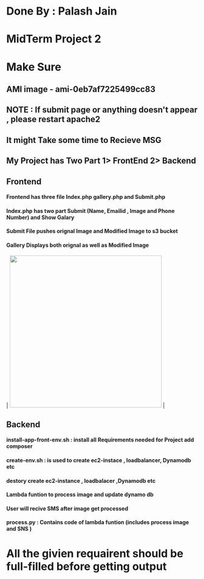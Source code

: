 # Done By : Palash Jain
# MidTerm Project 2

# Make Sure
## AMI image - ami-0eb7af7225499cc83 
## NOTE : If submit page or anything doesn't appear , please restart apache2
## It might Take some time to Recieve MSG 

## My Project has Two Part 1> FrontEnd 2> Backend

## Frontend 
#### Frontend has three file Index.php gallery.php and Submit.php
#### Index.php has two part Submit (Name, Emailid , Image and Phone Number)  and Show Galary
#### Submit File pushes orignal Image and Modified Image to s3 bucket 
#### Gallery Displays both orignal as well as Modified Image  

| <img src="https://github.com/illinoistech-itm/pjain24/blob/master/ITMO-544/MP2/images/index.JPG" alt="" style="width: 400px;"/> |


## Backend

#### install-app-front-env.sh : install all Requirements needed for Project add composer 
#### create-env.sh :  is used to create ec2-instace , loadbalancer, Dynamodb etc 
#### destory create ec2-instance , loadbalacer ,Dynamodb etc 
#### Lambda funtion to process image and update dynamo db
#### User will recive SMS after image get processed

#### process.py : Contains code of lambda funtion (includes process image and SNS )

# All the givien requairent should be full-filled before getting output